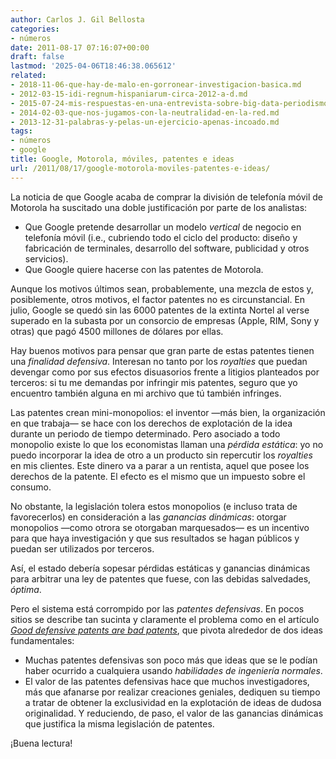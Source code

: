 ```yaml
---
author: Carlos J. Gil Bellosta
categories:
- números
date: 2011-08-17 07:16:07+00:00
draft: false
lastmod: '2025-04-06T18:46:38.065612'
related:
- 2018-11-06-que-hay-de-malo-en-gorronear-investigacion-basica.md
- 2012-03-15-idi-regnum-hispaniarum-circa-2012-a-d.md
- 2015-07-24-mis-respuestas-en-una-entrevista-sobre-big-data-periodismo-de-datos-etc.md
- 2014-02-03-que-nos-jugamos-con-la-neutralidad-en-la-red.md
- 2013-12-31-palabras-y-pelas-un-ejercicio-apenas-incoado.md
tags:
- números
- google
title: Google, Motorola, móviles, patentes e ideas
url: /2011/08/17/google-motorola-moviles-patentes-e-ideas/
---
```


La noticia de que Google acaba de comprar la división de telefonía móvil de Motorola ha suscitado una doble justificación por parte de los analistas:



* Que Google pretende desarrollar un modelo _vertical_ de negocio en telefonía móvil (i.e., cubriendo todo el ciclo del producto: diseño y fabricación de terminales, desarrollo del software, publicidad y otros servicios).
* Que Google quiere hacerse con las patentes de Motorola.

Aunque los motivos últimos sean, probablemente, una mezcla de estos y, posiblemente, otros motivos, el factor patentes no es circunstancial. En julio, Google se quedó sin las 6000 patentes de la extinta Nortel al verse superado en la subasta por un consorcio de empresas (Apple, RIM, Sony y otras) que pagó 4500 millones de dólares por ellas.

Hay buenos motivos para pensar que gran parte de estas patentes tienen una _finalidad defensiva_. Interesan no tanto por los _royalties_ que puedan devengar como por sus efectos disuasorios frente a litigios planteados por terceros: si tu me demandas por infringir mis patentes, seguro que yo encuentro también alguna en mi archivo que tú también infringes.

Las patentes crean mini-monopolios: el inventor —más bien, la organización en que trabaja— se hace con los derechos de explotación de la idea durante un periodo de tiempo determinado. Pero asociado a todo monopolio existe lo que los economistas llaman una _pérdida estática_: yo no puedo incorporar la idea de otro a un producto sin repercutir los _royalties_ en mis clientes. Este dinero va a parar a un rentista, aquel que posee los derechos de la patente. El efecto es el mismo que un impuesto sobre el consumo.

No obstante, la legislación tolera estos monopolios (e incluso trata de favorecerlos) en consideración a las _ganancias dinámicas_: otorgar monopolios —como otrora se otorgaban marquesados— es un incentivo para que haya investigación y que sus resultados se hagan públicos y puedan ser utilizados por terceros.

Así, el estado debería sopesar pérdidas estáticas y ganancias dinámicas para arbitrar una ley de patentes que fuese, con las debidas salvedades, _óptima_.

Pero el sistema está corrompido por las _patentes defensivas_. En pocos sitios se describe tan sucinta y claramente el problema como en el artículo _[Good defensive patents are bad patents](http://www.juliansanchez.com/2011/07/28/good-defensive-patents-are-bad-patents/)_, que pivota alrededor de dos ideas fundamentales:



* Muchas patentes defensivas son poco más que ideas que se le podían haber ocurrido a cualquiera usando _habilidades de ingeniería normales_.
* El valor de las patentes defensivas hace que muchos investigadores,  más que afanarse por realizar creaciones geniales, dediquen su tiempo a tratar de obtener la exclusividad en la explotación de ideas de dudosa originalidad. Y reduciendo, de paso, el valor de las ganancias dinámicas que justifica la misma legislación de patentes.

¡Buena lectura!